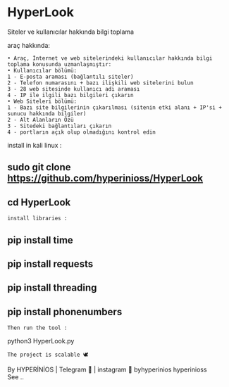 # HyperLook

Siteler ve kullanıcılar hakkında bilgi toplama

araç hakkında:

    • Araç, İnternet ve web sitelerindeki kullanıcılar hakkında bilgi toplama konusunda uzmanlaşmıştır:
    • Kullanıcılar bölümü:
    1 - E-posta araması (bağlantılı siteler)
    2 - Telefon numarasını + bazı ilişkili web sitelerini bulun
    3 - 28 web sitesinde kullanıcı adı araması
    4 - IP ile ilgili bazı bilgileri çıkarın
    • Web Siteleri bölümü:
    1 - Bazı site bilgilerinin çıkarılması (sitenin etki alanı + IP'si + sunucu hakkında bilgiler)
    2 - Alt Alanların Özü
    3 - Sitedeki bağlantıları çıkarın
    4 - portların açık olup olmadığını kontrol edin

install in kali linux :

sudo git clone https://github.com/hyperinioss/HyperLook
-

cd HyperLook
-
    install libraries :

pip install time
-
pip install requests
-
pip install threading
-
pip install phonenumbers
-
    Then run the tool :
    

python3 HyperLook.py


    The project is scalable 🕊
    

By HYPERİNİOS | Telegram 👻 | instagram 🔷
                 byhyperinios   hyperinioss   
See ..

